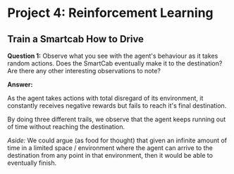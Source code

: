 
# Project 4: Reinforcement Learning

## Train a Smartcab How to Drive

__Question 1:__ Observe what you see with the agent's behaviour as it takes random actions. Does the SmartCab eventually make it to the destination? Are there any other interesting observations to note?

__Answer:__

As the agent takes actions with total disregard of its environment, it constantly receives negative rewards but fails to reach it's final destination.

By doing three different trails, we observe that the agent keeps running out of time without reaching the destination.

_Aside:_ We could argue (as food for thought) that given an infinite amount of time in a limited space / environment where the agent can arrive to the destination from any point in that environment, then it would be able to eventually finish.
